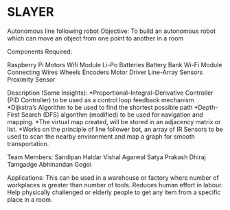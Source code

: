 # SLAYER
Autonomous line following robot
Objective: To build an autonomous robot which can move  an object from one point to another in a room

Components Required: 

Raspberry Pi
Motors
Wifi Module
Li-Po Batteries
Battery Bank
Wi-Fi Module
Connecting Wires
Wheels
Encoders
Motor Driver
Line-Array Sensors
Proximity Sensor

Description (Some Insights):
*Proportional–Integral–Derivative Controller (PID Controller) to be used as a control loop feedback mechanism
*Dijkstra’s Algorithm to be used to find the shortest possible path
*Depth-First Search (DFS) algorithm (modified) to be used for navigation and mapping.
*The virtual map created, will be stored in an adjacency matrix or list.
*Works on the principle of line follower bot, an array of IR Sensors to be used to scan the nearby environment and 
  map a graph for smooth transportation.

Team Members: 
Sandipan Haldar
Vishal Agarwal
Satya Prakash
Dhiraj Tamgadge
Abhinandan Gogoi





Applications: 
This can be used in a warehouse or factory where number of workplaces is greater than number of tools.
Reduces human effort in labour.
Help physically challenged or elderly people to get any item from a specific place in a room.
    
